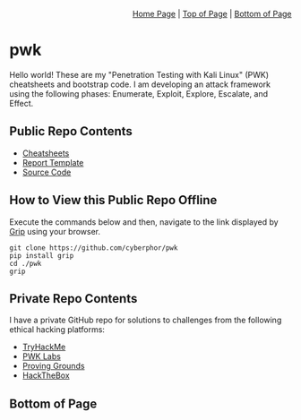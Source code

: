 <p align="right">
  <a href="/README.md">Home Page</a> |
  <a href="/README.md#public-repo-contents">Top of Page</a> |
  <a href="/README.md#bottom-of-page">Bottom of Page</a>
</p>

# pwk
Hello world! These are my "Penetration Testing with Kali Linux" (PWK) cheatsheets and bootstrap code. 
I am developing an attack framework using the following phases: Enumerate, Exploit, Explore, Escalate, and Effect. 

## Public Repo Contents
* [Cheatsheets](/cheatSheets/)
* [Report Template](/report/README.md)
* [Source Code](/src/)

## How to View this Public Repo Offline
Execute the commands below and then, navigate to the link displayed by [Grip](https://github.com/joeyespo/grip) using your browser.
```
git clone https://github.com/cyberphor/pwk
pip install grip
cd ./pwk
grip 
```

## Private Repo Contents
I have a private GitHub repo for solutions to challenges from the following ethical hacking platforms:
* [TryHackMe](https://github.com/cyberphor/oscp/tree/main/thm/)
* [PWK Labs](https://github.com/cyberphor/oscp/tree/main/pwk/)
* [Proving Grounds](https://github.com/cyberphor/oscp/tree/main/pg/)
* [HackTheBox](https://github.com/cyberphor/oscp/tree/main/htb/)

## Bottom of Page